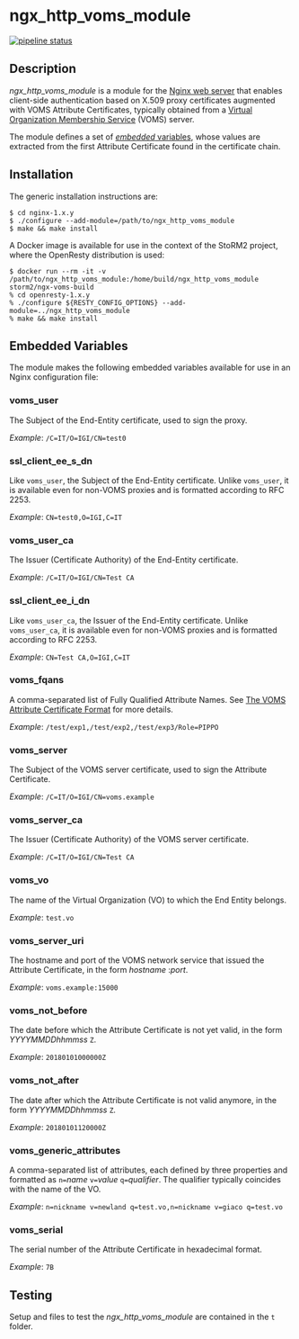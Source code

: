# ngx_http_voms_module

[![pipeline status](https://baltig.infn.it/storm2/ngx_http_voms_module/badges/master/pipeline.svg)](https://baltig.infn.it/storm2/ngx_http_voms_module/commits/master)

## Description

_ngx_http_voms_module_ is a module for the [Nginx web server](https://www.nginx.org/) that enables client-side authentication based on X.509 proxy certificates augmented with VOMS Attribute Certificates, typically obtained from a [Virtual Organization Membership Service](https://italiangrid.github.io/voms/) (VOMS) server.

The module defines a set of [_embedded_ variables](~embedded-variables), whose values are extracted from the first Attribute Certificate found in the certificate chain.

## Installation

The generic installation instructions are:

    $ cd nginx-1.x.y
    $ ./configure --add-module=/path/to/ngx_http_voms_module
    $ make && make install

A Docker image is available for use in the context of the StoRM2 project, where the OpenResty distribution is used:

    $ docker run --rm -it -v /path/to/ngx_http_voms_module:/home/build/ngx_http_voms_module storm2/ngx-voms-build
    % cd openresty-1.x.y
    % ./configure ${RESTY_CONFIG_OPTIONS} --add-module=../ngx_http_voms_module
    % make && make install

## Embedded Variables

The module makes the following embedded variables available for use in an Nginx configuration file:

### voms_user

The Subject of the End-Entity certificate, used to sign the proxy.

_Example_: ``/C=IT/O=IGI/CN=test0``

### ssl_client_ee_s_dn

Like `voms_user`, the Subject of the End-Entity certificate. Unlike `voms_user`, it is available even for non-VOMS proxies and is formatted according to RFC 2253.

_Example_: ``CN=test0,O=IGI,C=IT``

### voms_user_ca

The Issuer (Certificate Authority) of the End-Entity certificate.

_Example_: ``/C=IT/O=IGI/CN=Test CA``

### ssl_client_ee_i_dn

Like `voms_user_ca`, the Issuer of the End-Entity certificate. Unlike `voms_user_ca`, it is available even for non-VOMS proxies and is formatted according to RFC 2253.

_Example_: ``CN=Test CA,O=IGI,C=IT``

### voms_fqans

A comma-separated list of Fully Qualified Attribute Names. See [The VOMS Attribute Certificate Format](http://ogf.org/documents/GFD.182.pdf) for more details.

_Example_: ``/test/exp1,/test/exp2,/test/exp3/Role=PIPPO``

### voms_server

The Subject of the VOMS server certificate, used to sign the Attribute Certificate.

_Example_: ``/C=IT/O=IGI/CN=voms.example``

### voms_server_ca

The Issuer (Certificate Authority) of the VOMS server certificate.

_Example_: ``/C=IT/O=IGI/CN=Test CA``

### voms_vo

The name of the Virtual Organization (VO) to which the End Entity belongs.

_Example_: ``test.vo``

### voms_server_uri

The hostname and port of the VOMS network service that issued the Attribute Certificate, in the form _hostname_ :_port_.

_Example_: ``voms.example:15000``

### voms_not_before

The date before which the Attribute Certificate is not yet valid, in the form _YYYYMMDDhhmmss_ ``Z``.

_Example_: ``20180101000000Z``

### voms_not_after

The date after which the Attribute Certificate is not valid anymore, in the form _YYYYMMDDhhmmss_ ``Z``.

_Example_: ``20180101120000Z``

### voms_generic_attributes

A comma-separated list of attributes, each defined by three properties and formatted as ``n=``_name_ ``v=``_value_ ``q=``_qualifier_. The qualifier typically coincides with the name of the VO.

_Example_: ``n=nickname v=newland q=test.vo,n=nickname v=giaco q=test.vo``

### voms_serial

The serial number of the Attribute Certificate in hexadecimal format.

_Example_: ``7B``

## Testing

Setup and files to test the *ngx\_http\_voms\_module* are contained in the `t` folder. 
